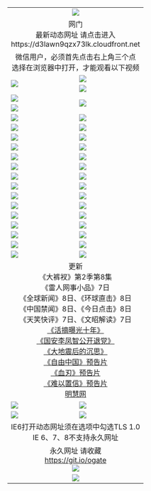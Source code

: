 ﻿<table>
  <tr></tr>
  <tr><td colspan=2 align=center><img src="https://cloud.githubusercontent.com/assets/11880933/13434984/f430fae2-e012-11e5-814f-c2df1e82b247.jpg" /></td></tr>
  <tr><td colspan=2 align=center>网门<br>最新动态网址 请点击进入
<br>https://d3lawn9qzx73lk.cloudfront.net
    </td>
  </tr>
  <tr>
    <td colspan=2 align=center>微信用户，必须首先点击右上角三个点<br>选择在浏览器中打开，才能观看以下视频</td>
  </tr>
  <tr>
    <td rowspan=2><a href="https://d3lawn9qzx73lk.cloudfront.net/ogUP.aspx?name=11DKC.mp4&count=T:2,2:8,1:16&from=github" target="_blank"><img src="https://d3lawn9qzx73lk.cloudfront.net/Up/11DKC1.jpg" /></a></td> 
    <td><div><a href="https://d3lawn9qzx73lk.cloudfront.net/ogUP.aspx?name=LRWS.mp4&count=7B:9,6B:44,5A:10,5B:35,4A:14,4B:19,3A:10,3B:26,2A:16,2B:21,1A:23,1B:29&current=7B:9" target="_blank"><img src="https://d3lawn9qzx73lk.cloudfront.net/Up/LRWS.jpg" /></a></td>
   </tr>
  <tr>
    <td><a href="https://d3lawn9qzx73lk.cloudfront.net/ogNiceVedio.aspx" target="_blank"><img src="https://d3lawn9qzx73lk.cloudfront.net/Up/TGKDY.jpg" /></a></td>
  </tr>
  <tr>
    <td><a href="https://d3lawn9qzx73lk.cloudfront.net/ogUP.aspx?name=JQR.mp4&count=2" target="_blank"><img src="https://d3lawn9qzx73lk.cloudfront.net/Up/JQR.jpg" /></a></td>   
    <td rowspan=2><a href="https://d3lawn9qzx73lk.cloudfront.net/ogUP.aspx?name=JP.mp4&count=9" target="_blank"><img src="https://d3lawn9qzx73lk.cloudfront.net/Up/JP.jpg" /></td>
  </tr>
  <tr>
    <td><a href="https://d3lawn9qzx73lk.cloudfront.net/ogUP.aspx?name=WH.mp4" target="_blank"><img src="https://d3lawn9qzx73lk.cloudfront.net/Up/WH.jpg" /></a></td>
  </tr>
  <tr>
    <td><a href="https://d3lawn9qzx73lk.cloudfront.net/ogUP.aspx?name=SSZJ.mp4&count=480P:9,T:1" target="_blank"><img src="https://d3lawn9qzx73lk.cloudfront.net/Up/SSZJ.jpg" /></a></td>
    <td><a href="https://d3lawn9qzx73lk.cloudfront.net/ogUP.aspx?name=ZY.mp4&count=2015:16" target="_blank"><img src="https://d3lawn9qzx73lk.cloudfront.net/Up/ZY.jpg" /></a</td>
  </tr>
  <tr>
    <td><a href="https://d3lawn9qzx73lk.cloudfront.net/ogUP.aspx?name=XTFY.mp4&count=B:2,A:24" target="_blank"><img src="https://d3lawn9qzx73lk.cloudfront.net/Up/XTFY.jpg" /></a></td>
    <td><a href="https://d3lawn9qzx73lk.cloudfront.net/ogUP.aspx?name=1XQK.mp4&count=13" target="_blank"><img src="https://d3lawn9qzx73lk.cloudfront.net/Up/1XQK.jpg" /></a</td>
  </tr>
  <tr>
    <td><a href="https://d3lawn9qzx73lk.cloudfront.net/ogUP.aspx?name=1LYF.mp4&count=2" target="_blank"><img src="https://d3lawn9qzx73lk.cloudfront.net/Up/1LYF0.jpg" /></a></td>
    <td><a href="https://d3lawn9qzx73lk.cloudfront.net/ogUP.aspx?name=1ZGC.mp4&count=6" target="_blank"><img src="https://d3lawn9qzx73lk.cloudfront.net/Up/1ZGC0.jpg" /></a></td>
  </tr>
  <tr>
    <td><a href="https://d3lawn9qzx73lk.cloudfront.net/ogUP.aspx?name=1ZKM.mp4&count=3&current=3" target="_blank"><img src="https://d3lawn9qzx73lk.cloudfront.net/Up/1ZKM0.jpg" /></a></td>  
    <td><a href="https://d3lawn9qzx73lk.cloudfront.net/ogUP.aspx?name=1WWY.mp4&count=6&current=6" target="_blank"><img src="https://d3lawn9qzx73lk.cloudfront.net/Up/1WWY0.jpg" /></a></td>
  </tr>
  <tr>
    <td><a href="https://d3lawn9qzx73lk.cloudfront.net/ogUP.aspx?name=10JGY.mp4&count=3" target="_blank"><img src="https://d3lawn9qzx73lk.cloudfront.net/Up/10JGY0.jpg" /></a></td>
    <td><a href="https://d3lawn9qzx73lk.cloudfront.net/ogUP.aspx?name=10CYS.mp4&count=2" target="_blank"><img src="https://d3lawn9qzx73lk.cloudfront.net/Up/10CYS0.jpg" /></a></td>
  </tr>
  <tr>
    <td><a href="https://d3lawn9qzx73lk.cloudfront.net/ogUP.aspx?name=4SQQ.mp4&count=201603:6,201602:20,201601:21&current=201603:6" target="_blank"><img src="https://d3lawn9qzx73lk.cloudfront.net/Up/4SQQ0.jpg"/></a></td>
    <td><a href="https://d3lawn9qzx73lk.cloudfront.net/ogUP.aspx?name=4SHQ.mp4&count=201603:8,201602:27,201601:28&current=201603:8" target="_blank"><img src="https://d3lawn9qzx73lk.cloudfront.net/Up/4SHQ0.jpg"/></a></td>
  </tr>
  <tr>
    <td><a href="https://d3lawn9qzx73lk.cloudfront.net/ogUP.aspx?name=4SZG.mp4&count=201603:7,201602:21,201601:23&current=201603:7" target="_blank"><img src="https://d3lawn9qzx73lk.cloudfront.net/Up/4SZG0.jpg"/></a></td>
    <td><a href="https://d3lawn9qzx73lk.cloudfront.net/ogUP.aspx?name=4SDJ.mp4&count=201603A:7,201603B:4,201602A:24,201602B:7,201601A:48,201601B:6&current=201603A:7" target="_blank"><img src="https://d3lawn9qzx73lk.cloudfront.net/Up/4SDJ0.jpg"/></a></td>
  </tr>
  <tr>
    <td><a href="https://d3lawn9qzx73lk.cloudfront.net/ogUP.aspx?name=4SGX.mp4&count=201603:1&current=201603:1" target="_blank"><img src="https://d3lawn9qzx73lk.cloudfront.net/Up/4SGX0.jpg"/></a></td>
    <td><a href="https://d3lawn9qzx73lk.cloudfront.net/ogUP.aspx?name=4SHD.mp4&count=201603:3&current=201603:1" target="_blank"><img src="https://d3lawn9qzx73lk.cloudfront.net/Up/4SHD0.jpg"/></a></td>
  </tr>
  <tr>
    <td><a href="https://d3lawn9qzx73lk.cloudfront.net/ogUP.aspx?name=4CTX.mp4&count=201603:2,201602:3,201601:4&current=201603:2" target="_blank"><img src="https://d3lawn9qzx73lk.cloudfront.net/Up/4CTX0.jpg"/></a></td>
    <td><a href="https://d3lawn9qzx73lk.cloudfront.net/ogUP.aspx?name=4CWZ.mp4&count=201603:1,201602:4,201601:4&current=201603:1" target="_blank"><img src="https://d3lawn9qzx73lk.cloudfront.net/Up/4CWZ0.jpg"/></a></td>
  </tr>
  <tr>
    <td><a href="https://d3lawn9qzx73lk.cloudfront.net/onUP.aspx?name=https://d2t6x1lwzcff38.cloudfront.net/" target="_blank"><img src="https://d3lawn9qzx73lk.cloudfront.net/Up/0DTW.jpg"/></a></td>
    <td><a href="https://d3lawn9qzx73lk.cloudfront.net/onUP.aspx?name=https://d240ns8up8earz.cloudfront.net/acenter/" target="_blank"><img src="https://d3lawn9qzx73lk.cloudfront.net/Up/0TDW.jpg" /></a></td>
  </tr>
  <tr>
    <td><a href="https://d3lawn9qzx73lk.cloudfront.net/onUP.aspx?name=https://d4508d6vomz2p.cloudfront.net/gb/nsc413.htm" target="_blank"><img src="https://d3lawn9qzx73lk.cloudfront.net/Up/0DJY.jpg" /></a></td>
    <td><a href="https://d3lawn9qzx73lk.cloudfront.net/onUP.aspx?name=https://d3bxwq7vzudb5l.cloudfront.net/xtr/gb/prog204.html" target="_blank"><img src="https://d3lawn9qzx73lk.cloudfront.net/Up/0XTR.jpg" /></a></td>
  </tr>
  <tr>
    <td><a href="https://d3lawn9qzx73lk.cloudfront.net/onUP.aspx?name=https://d3aj00iefsmfgc.cloudfront.net/" target="_blank"><img src="https://d3lawn9qzx73lk.cloudfront.net/Up/0MHW.jpg" /></a></td>
    <td><a href="https://d3lawn9qzx73lk.cloudfront.net/onUP.aspx?name=https://d1lcj91uv80klr.cloudfront.net/" target="_blank"><img src="https://d3lawn9qzx73lk.cloudfront.net/Up/0ZJW.jpg" /></a></td>
  </tr>
  <tr>
    <td><a href="https://d3lawn9qzx73lk.cloudfront.net/ogUP.aspx?name=0FG.zip" target="_blank"><img src="https://d3lawn9qzx73lk.cloudfront.net/Up/0FG.jpg" /></a></td>
    <td><a href="https://d3lawn9qzx73lk.cloudfront.net/ogUP.aspx?name=0FGA.apk" target="_blank"><img src="https://d3lawn9qzx73lk.cloudfront.net/Up/0FGA.jpg" /></a></td>
  </tr>
  <tr>
    <td><a href="https://d3lawn9qzx73lk.cloudfront.net/ogUP.aspx?name=0U.zip" target="_blank"><img src="https://d3lawn9qzx73lk.cloudfront.net/Up/0U.jpg" /></a></td>
    <td><a href="https://d3lawn9qzx73lk.cloudfront.net/ogUP.aspx?name=0UA.apk" target="_blank"><img src="https://d3lawn9qzx73lk.cloudfront.net/Up/0UA.jpg" /></a></td>
  </tr>
  <tr>
    <td><a href="https://d3lawn9qzx73lk.cloudfront.net/ogUP.aspx?name=0iPPOTV.zip" target="_blank"><img src="https://d3lawn9qzx73lk.cloudfront.net/Up/0iPPOTV.jpg" /></a></td>
    <td><a href="https://d3lawn9qzx73lk.cloudfront.net/ogUP.aspx?name=0iNTD.apk" target="_blank"><img src="https://d3lawn9qzx73lk.cloudfront.net/Up/0iNTD.jpg" /></a></td>
  </tr>
  <tr>
    <td colspan=2 align=center>更新<br>
      《大裤衩》第2季第8集<br>
      《雷人网事小品》7日<br>
      《全球新闻》8日、《环球直击》8日<br>
      《中国禁闻》8日、《今日点击》8日<br>
      《天笑快评》7日、《文昭解读》7日<br>
      <a href="https://d3lawn9qzx73lk.cloudfront.net/ogUP.aspx?name=SSZJ.mp4&count=T:1:480P:9" target="_blank">《活摘曝光十年》</a><br>
      <a href="https://d3lawn9qzx73lk.cloudfront.net/ogUP.aspx?name=4LFZ.mp4" target="_blank">《国安李凤智公开退党》</a><br>
      <a href="https://d3lawn9qzx73lk.cloudfront.net/ogUP.aspx?name=4DDZHDCS.mp4" target="_blank">《大地震后的沉思》</a><br>
      <a href="https://d3lawn9qzx73lk.cloudfront.net/ogUP.aspx?name=11ZYZG0.mp4" target="_blank">《自由中国》预告片</a><br>
      <a href="https://d3lawn9qzx73lk.cloudfront.net/ogUP.aspx?name=11XR.mp4" target="_blank">《血刃》预告片</a><br>
      <a href="https://d3lawn9qzx73lk.cloudfront.net/ogUP.aspx?name=11NYZX.mp4&count=2" target="_blank">《难以置信》预告片</a><br>
      <a href="https://d3lawn9qzx73lk.cloudfront.net/onUP.aspx?name=https://www.minghui.org/" target="_blank">明慧网</a></td>
    </td>
  </tr>
  <tr>
    <td><a href="https://d3lawn9qzx73lk.cloudfront.net/ogNice.aspx" target="_blank"><img src="https://d3lawn9qzx73lk.cloudfront.net/Up/0WCYY.jpg" /></a></td>
    <td><a href="https://d3lawn9qzx73lk.cloudfront.net/onCO.aspx?ob=600%E4%BA%8B%E7%89%A9&op=%E5%A2%9E%E5%88%A0%E6%94%B9&args=WH1~%23%E7%B1%BB%E5%9E%8B6%E6%96%B0%E9%97%BB%7c%23%E7%B1%BB%E5%9E%8B6%E8%AF%84%E8%AE%BA&mode=" target="_blank"><img src="https://d3lawn9qzx73lk.cloudfront.net/Up/0WZTT.jpg" /></a></td> 
  </tr>
  <tr>
    <td><a href="https://d3lawn9qzx73lk.cloudfront.net/ogDY.aspx" target="_blank"><img src="https://d3lawn9qzx73lk.cloudfront.net/Up/0FK.jpg" /></a></td>
    <td><a href="https://d3lawn9qzx73lk.cloudfront.net/ogST.aspx" target="_blank"><img src="https://d3lawn9qzx73lk.cloudfront.net/Up/0ST.jpg" /></a></td> 
  </tr>
  <tr>
    <td colspan=2 align=center>IE6打开动态网址须在选项中勾选TLS 1.0<br/>IE 6、7、8不支持永久网址<br/>
      <!--微信可扫描以下临时二维码<br/>https://bit.ly/1mBQHW8<br/><a href="https://d3lawn9qzx73lk.cloudfront.net/Up/0WMGDL3.png" target="_blank"><img src="https://d3lawn9qzx73lk.cloudfront.net/Up/0WMGD3.png"/></a><br-->
  </tr>
  <tr>
    <td colspan=2 align=center>永久网址 请收藏<br/><a href="https://git.io/ogate" target="_blank">https://git.io/ogate</a><br/><a href="https://d3lawn9qzx73lk.cloudfront.net/Up/0WMGDL2.png" target="_blank"><img src="https://d3lawn9qzx73lk.cloudfront.net/Up/0WMGD2.png"/></a></td>
  </tr>
  <tr>
    <td colspan=2 align=center><a href="https://d3lawn9qzx73lk.cloudfront.net/ogUP.aspx?name=0oGate.apk" target="_blank"><img src="https://d3lawn9qzx73lk.cloudfront.net/Up/0WMAZ.jpg" /></a></td>
  </tr>
  <!--tr>
    <td colspan=2 align=center>可能失效的动态网址
    </td>
  </tr-->
</table>
